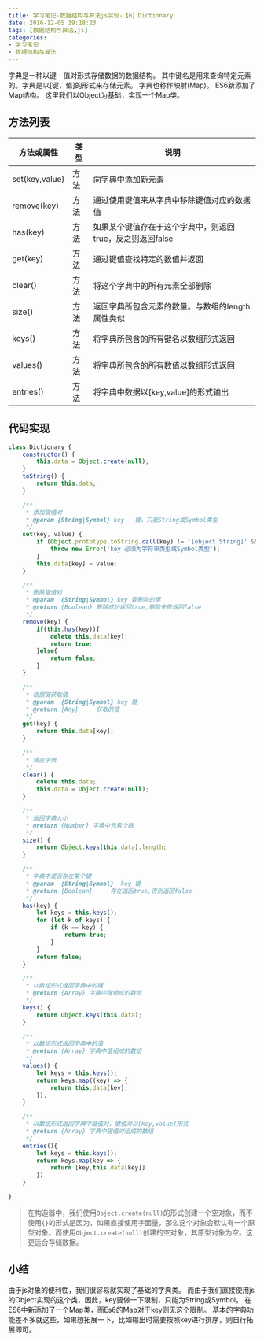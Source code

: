 ```yaml
---
title: 学习笔记-数据结构与算法js实现-【6】Dictionary
date: 2016-12-05 19:18:23
tags: [数据结构与算法,js]
categories:
- 学习笔记
- 数据结构与算法
---
```


字典是一种以键 - 值对形式存储数据的数据结构。
其中键名是用来查询特定元素的。字典是以[键，值]的形式来存储元素。
字典也称作映射(Map)。
ES6新添加了Map结构。
这里我们以Object为基础，实现一个Map类。

<!--more-->

## 方法列表
|方法或属性|类型|说明|
|----|----|----|
|set(key,value)|方法|向字典中添加新元素|
|remove(key)|方法|通过使用键值来从字典中移除键值对应的数据值|
|has(key)|方法|如果某个键值存在于这个字典中，则返回true，反之则返回false|
|get(key)|方法|通过键值查找特定的数值并返回|
|clear()|方法|将这个字典中的所有元素全部删除|
|size()|方法|返回字典所包含元素的数量。与数组的length属性类似|
|keys()|方法|将字典所包含的所有键名以数组形式返回|
|values()|方法|将字典所包含的所有数值以数组形式返回|
|entries()|方法|将字典中数据以[key,value]的形式输出|

## 代码实现

```js
class Dictionary {
    constructor() {
        this.data = Object.create(null);
    }
    toString() {
        return this.data;
    }

    /**
     * 添加键值对
     * @param {String|Symbol} key   键，只能String或Symbol类型
     */
    set(key, value) {
        if (Object.prototype.toString.call(key) != '[object String]' && Object.prototype.toString.call(key) != '[object Symbol]') {
            throw new Error('key 必须为字符串类型或Symbol类型');
        }
        this.data[key] = value;
    }

    /**
     * 删除键值对
     * @param  {String|Symbol} key 要删除的键
     * @return {Boolean} 删除成功返回true,删除失败返回false
     */
    remove(key) {
        if(this.has(key)){
            delete this.data[key];
            return true;
        }else{
            return false;
        }
    }

    /**
     * 根据键获取值
     * @param  {String|Symbol} key 键
     * @return {Any}     获取的值
     */
    get(key) {
        return this.data[key];
    }

    /**
     * 清空字典
     */
    clear() {
        delete this.data;
        this.data = Object.create(null);
    }

    /**
     * 返回字典大小
     * @return {Number} 字典中元素个数
     */
    size() {
        return Object.keys(this.data).length;
    }

    /**
     * 字典中是否存在某个键
     * @param  {String|Symbol}  key 键
     * @return {Boolean}     存在返回true,否则返回false
     */
    has(key) {
        let keys = this.keys();
        for (let k of keys) {
            if (k == key) {
                return true;
            }
        }
        return false;
    }

    /**
     * 以数组形式返回字典中的键
     * @return {Array} 字典中键组成的数组
     */
    keys() {
        return Object.keys(this.data);
    }

    /**
     * 以数组形式返回字典中的值
     * @return {Array} 字典中值组成的数组
     */
    values() {
        let keys = this.keys();
        return keys.map((key) => {
            return this.data[key];
        });
    }

    /**
     * 以数组形式返回字典中键值对，键值对以[key,value]形式
     * @return {Array} 字典中键值对组成的数组
     */
    entries(){
        let keys = this.keys();
        return keys.map(key => {
            return [key,this.data[key]]
        })
    }

}
```

> 在构造器中，我们使用`Object.create(null)`的形式创建一个空对象，而不使用`{}`的形式是因为，如果直接使用字面量，那么这个对象会默认有一个原型对象。而使用`Object.create(null)`创建的空对象，其原型对象为空。这更适合存储数据。

## 小结
由于js对象的便利性，我们很容易就实现了基础的字典类。
而由于我们直接使用js的Object实现的这个类，因此，key要做一下限制，只能为String或Symbol。
在ES6中新添加了一个Map类，而Es6的Map对于key则无这个限制。
基本的字典功能差不多就这些，如果想拓展一下，比如输出时需要按照key进行排序，则自行拓展即可。


